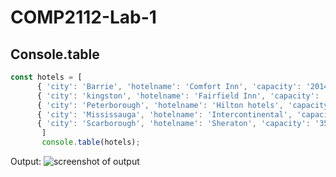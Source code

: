 # COMP2112-Lab-1
## Console.table

```javascript
const hotels = [
      { 'city': 'Barrie', 'hotelname': 'Comfort Inn', 'capacity': '201459'},
      { 'city': 'kingston', 'hotelname': 'Fairfield Inn', 'capacity': '355464'}, 
      { 'city': 'Peterborough', 'hotelname': 'Hilton hotels', 'capacity': '674465'},
      { 'city': 'Mississauga', 'hotelname': 'Intercontinental', 'capacity': '426599'},
      { 'city': 'Scarborough', 'hotelname': 'Sheraton', 'capacity': '353513'}   
       ]
       console.table(hotels);
```

Output:
![screenshot of output](file:///D:/Capture.PNG)

